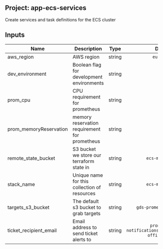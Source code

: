 ## Project: app-ecs-services

Create services and task definitions for the ECS cluster



## Inputs

| Name | Description | Type | Default | Required |
|------|-------------|:----:|:-----:|:-----:|
| aws_region | AWS region | string | `eu-west-1` | no |
| dev_environment | Boolean flag for development environments | string | `false` | no |
| prom_cpu | CPU requirement for prometheus | string | `512` | no |
| prom_memoryReservation | memory reservation requirement for prometheus | string | `2048` | no |
| remote_state_bucket | S3 bucket we store our terraform state in | string | `ecs-monitoring` | no |
| stack_name | Unique name for this collection of resources | string | `ecs-monitoring` | no |
| targets_s3_bucket | The default s3 bucket to grab targets | string | `gds-prometheus-targets` | no |
| ticket_recipient_email | Email address to send ticket alerts to | string | `prometheus-notifications@digital.cabinet-office.gov.uk` | no |

